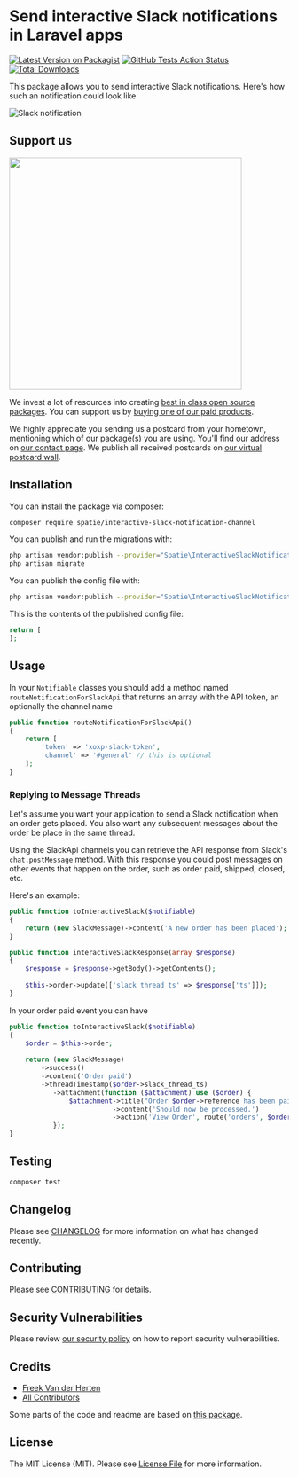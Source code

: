 # Send interactive Slack notifications in Laravel apps

[![Latest Version on Packagist](https://img.shields.io/packagist/v/spatie/interactive-slack-notification-channel.svg?style=flat-square)](https://packagist.org/packages/spatie/interactive-slack-notification-channel)
[![GitHub Tests Action Status](https://img.shields.io/github/workflow/status/spatie/interactive-slack-notification-channel/run-tests?label=tests)](https://github.com/spatie/interactive-slack-notification-channel/actions?query=workflow%3ATests+branch%3Amaster)
[![Total Downloads](https://img.shields.io/packagist/dt/spatie/interactive-slack-notification-channel.svg?style=flat-square)](https://packagist.org/packages/spatie/interactive-slack-notification-channel)

This package allows you to send interactive Slack notifications. Here's how such an notification could look like

![Slack notification](https://github.com/spatie/interactive-slack-notification-channel/blob/master/docs/images/notification.png)

## Support us

[<img src="https://github-ads.s3.eu-central-1.amazonaws.com/package-interactive-slack-notification-channel-laravel.jpg?t=1" width="419px" />](https://spatie.be/github-ad-click/package-interactive-slack-notification-channel-laravel)

We invest a lot of resources into creating [best in class open source packages](https://spatie.be/open-source). You can support us by [buying one of our paid products](https://spatie.be/open-source/support-us).

We highly appreciate you sending us a postcard from your hometown, mentioning which of our package(s) you are using. You'll find our address on [our contact page](https://spatie.be/about-us). We publish all received postcards on [our virtual postcard wall](https://spatie.be/open-source/postcards).

## Installation

You can install the package via composer:

```bash
composer require spatie/interactive-slack-notification-channel
```

You can publish and run the migrations with:

```bash
php artisan vendor:publish --provider="Spatie\InteractiveSlackNotificationChannel\SlackApiNotificationChannelServiceProvider" --tag="migrations"
php artisan migrate
```

You can publish the config file with:
```bash
php artisan vendor:publish --provider="Spatie\InteractiveSlackNotificationChannel\SlackApiNotificationChannelServiceProvider" --tag="config"
```

This is the contents of the published config file:

```php
return [
];
```

## Usage

In your `Notifiable` classes you should add a method named `routeNotificationForSlackApi` that returns an array with the API token, an optionally the channel name

```php
public function routeNotificationForSlackApi()
{
    return [
        'token' => 'xoxp-slack-token',
        'channel' => '#general' // this is optional
    ];
}
```

### Replying to Message Threads

Let's assume you want your application to send a Slack notification when an order gets placed. You also want any subsequent messages about the order be place in the same thread. 

Using the SlackApi channels you can retrieve the API response from Slack's `chat.postMessage` method. With this response you could post messages on other events that happen on the order, such as order paid, shipped, closed, etc.

Here's an example:

```php
public function toInteractiveSlack($notifiable)
{
    return (new SlackMessage)->content('A new order has been placed');
}

public function interactiveSlackResponse(array $response)
{
    $response = $response->getBody()->getContents();
    
    $this->order->update(['slack_thread_ts' => $response['ts']]);
}
```

In your order paid event you can have

```php
public function toInteractiveSlack($notifiable)
{
    $order = $this->order;
    
    return (new SlackMessage)
        ->success()
        ->content('Order paid')
        ->threadTimestamp($order->slack_thread_ts)
           ->attachment(function ($attachment) use ($order) {
               $attachment->title("Order $order->reference has been paid for.")
                          ->content('Should now be processed.')
                          ->action('View Order', route('orders', $order->reference));
           });
}
```

## Testing

```bash
composer test
```

## Changelog

Please see [CHANGELOG](CHANGELOG.md) for more information on what has changed recently.

## Contributing

Please see [CONTRIBUTING](.github/CONTRIBUTING.md) for details.

## Security Vulnerabilities

Please review [our security policy](../../security/policy) on how to report security vulnerabilities.

## Credits

- [Freek Van der Herten](https://github.com/freekmurze)
- [All Contributors](../../contributors)

Some parts of the code and readme are based on [this package](https://github.com/beyondcode/slack-notification-channel).

## License

The MIT License (MIT). Please see [License File](LICENSE.md) for more information.
